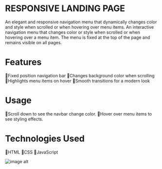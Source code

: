 # RESPONSIVE LANDING PAGE
An elegant and responsive navigation menu that dynamically changes color and style when scrolled or when hovering over menu items.
An interactive navigation menu that changes color or style when scrolled or when hovering over a menu item. The menu is fixed at the top of the page and remains visible on all pages.

# Features
  🔹Fixed position navigation bar
  🔹Changes background color when scrolling
  🔹Highlights menu items on hover
  🔹Smooth transitions for a modern look 

# Usage
  🔹Scroll down to see the navbar change color.
  🔹Hover over menu items to see styling effects.

# Technologies Used
  🔹HTML
  🔹CSS
  🔹JavaScript

  
![image alt](https://github.com/snigdha-samanta/SCT_WD_1/blob/e5d5d95dae4ed94f28ca4e2d4bde7949875965e3/Screenshot%202025-02-15%20195756.png?raw=true)
